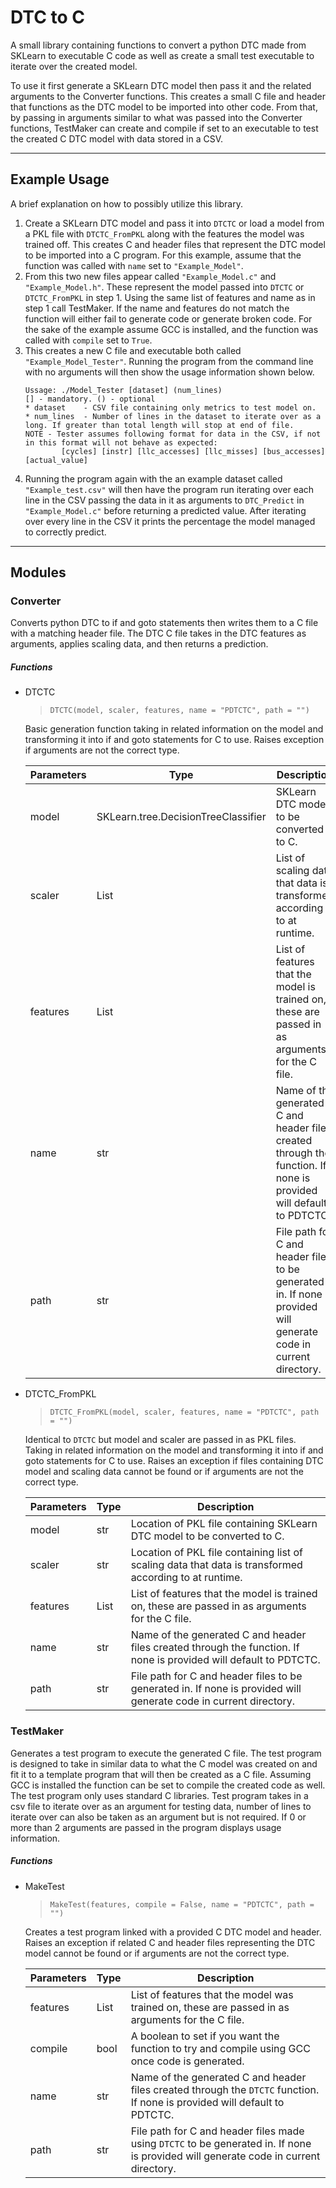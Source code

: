 # DTC to C

A small library containing functions to convert a python DTC made from SKLearn to executable C code as well as create a small test executable to iterate over the created model. 

To use it first generate a SKLearn DTC model then pass it and the related arguments to the Converter functions. This creates a small C file and header that functions as the DTC model to be imported into other code. From that, by passing in arguments similar to what was passed into the Converter functions, TestMaker can create and compile if set to an executable to test the created C DTC model with data stored in a CSV.

---

## Example Usage

A brief explanation on how to possibly utilize this library.

1. Create a SKLearn DTC model and pass it into `DTCTC` or load a model from a PKL file with `DTCTC_FromPKL` along with the features the model was trained off. This creates C and header files that represent the DTC model to be imported into a C program. For this example, assume that the function was called with `name` set to `"Example_Model"`.
2. From this two new files appear called `"Example_Model.c"` and `"Example_Model.h"`. These represent the model passed into `DTCTC` or `DTCTC_FromPKL` in step 1. Using the same list of features and name as in step 1 call TestMaker. If the name and features do not match the function will either fail to generate code or generate broken code. For the sake of the example assume GCC is installed, and the function was called with `compile` set to `True`.
3. This creates a new C file and executable both called `"Example_Model_Tester"`. Running the program from the command line with no arguments will then show the usage information shown below.
    ```
    Ussage: ./Model_Tester [dataset] (num_lines)
    [] - mandatory. () - optional
    * dataset    - CSV file containing only metrics to test model on.
    * num_lines  - Number of lines in the dataset to iterate over as a long. If greater than total length will stop at end of file.
    NOTE - Tester assumes following format for data in the CSV, if not in this format will not behave as expected:
            [cycles] [instr] [llc_accesses] [llc_misses] [bus_accesses] [actual_value]
    ```
4. Running the program again with the an example dataset called `"Example_test.csv"` will then have the program run iterating over each line in the CSV passing the data in it as arguments to `DTC_Predict` in `"Example_Model.c"` before returning a predicted value. After iterating over every line in the CSV it prints the percentage the model managed to correctly predict. 

---

## Modules

### Converter

Converts python DTC to if and goto statements then writes them to a C file with a matching header file. The DTC C file takes in the DTC features as arguments, applies scaling data, and then returns a prediction. 

##### Functions

-  DTCTC
    > `DTCTC(model, scaler, features, name = "PDTCTC", path = "")`

    Basic generation function taking in related information on the model and transforming it into if and goto statements for C to use. Raises exception if arguments are not the correct type.
    
    | Parameters | Type | Description |
    | --- | --- | --- |
    | model | SKLearn.tree.DecisionTreeClassifier | SKLearn DTC model to be converted to C. |
    | scaler | List | List of scaling data that data is transformed according to at runtime. |
    | features | List | List of features that the model is trained on, these are passed in as arguments for the C file. |
    | name | str | Name of the generated C and header files created through the function. If none is provided will default to PDTCTC. |
    | path | str | File path for C and header files to be generated in. If none is provided will generate code in current directory. |

-  DTCTC_FromPKL
    > `DTCTC_FromPKL(model, scaler, features, name = "PDTCTC", path = "")`

    Identical to `DTCTC` but model and scaler are passed in as PKL files. Taking in related information on the model and transforming it into if and goto statements for C to use. Raises an exception if files containing DTC model and scaling data cannot be found or if arguments are not the correct type.
    
    | Parameters | Type | Description |
    | --- | --- | --- |
    | model | str | Location of PKL file containing SKLearn DTC model to be converted to C. |
    | scaler | str | Location of PKL file containing list of scaling data that data is transformed according to at runtime. |
    | features | List | List of features that the model is trained on, these are passed in as arguments for the C file. |
    | name | str | Name of the generated C and header files created through the function. If none is provided will default to PDTCTC. |
    | path | str | File path for C and header files to be generated in. If none is provided will generate code in current directory. |

### TestMaker

Generates a test program to execute the generated C file. The test program is designed to take in similar data to what the C model was created on and fit it to a template program that will then be created as a C file. Assuming GCC is installed the function can be set to compile the created code as well. The test program only uses standard C libraries. Test program takes in a csv file to iterate over as an argument for testing data, number of lines to iterate over can also be taken as an argument but is not required. If 0 or more than 2 arguments are passed in the program displays usage information.

##### Functions

-  MakeTest
    > ```MakeTest(features, compile = False, name = "PDTCTC", path = "")```

    Creates a test program linked with a provided C DTC model and header. Raises an exception if related C and header files representing the DTC model cannot be found or if arguments are not the correct type.

    | Parameters | Type | Description |
    | --- | --- | --- |
    | features | List | List of features that the model was trained on, these are passed in as arguments for the C file. |
    | compile | bool | A boolean to set if you want the function to try and compile using GCC once code is generated. |
    | name | str | Name of the generated C and header files created through the `DTCTC` function. If none is provided will default to PDTCTC. |
    | path | str | File path for C and header files made using `DTCTC` to be generated in. If none is provided will generate code in current directory. |
    
